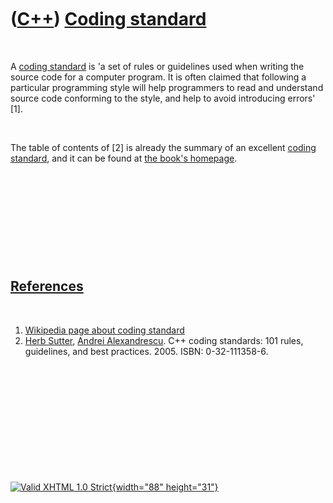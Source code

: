 



 

 

 

 

 

([C++](Cpp.htm)) [Coding standard](CppCodingStandard.htm)
=========================================================

 

A [coding standard](CppCodingStandard.htm) is 'a set of rules or
guidelines used when writing the source code for a computer program. It
is often claimed that following a particular programming style will help
programmers to read and understand source code conforming to the style,
and help to avoid introducing errors' \[1\].

 

The table of contents of \[2\] is already the summary of an excellent
[coding standard](CppCodingStandard.htm), and it can be found at [the
book's homepage](http://www.gotw.ca/publications/c++cs.htm).

 

 

 

 

 

[References](CppReferences.htm)
-------------------------------

 

1.  [Wikipedia page about coding
    standard](http://en.wikipedia.org/wiki/Coding_standard)
2.  [Herb Sutter](CppHerbSutter.htm), [Andrei
    Alexandrescu](CppAndreiAlexandrescu.htm). C++ coding standards: 101
    rules, guidelines, and best practices. 2005. ISBN: 0-32-111358-6.

 

 

 

 

 





 

[![Valid XHTML 1.0 Strict](valid-xhtml10.png){width="88"
height="31"}](http://validator.w3.org/check?uri=referer)
